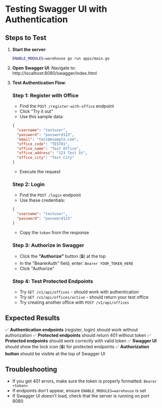 # Testing Swagger UI with Authentication

## Steps to Test

1. **Start the server**:
   ```bash
   ENABLE_MODULES=warehouse go run apps/main.go
   ```

2. **Open Swagger UI**:
   Navigate to: http://localhost:8080/swagger/index.html

3. **Test Authentication Flow**:

   ### Step 1: Register with Office
   - Find the `POST /register-with-office` endpoint
   - Click "Try it out"
   - Use this sample data:
   ```json
   {
     "username": "testuser",
     "password": "password123",
     "email": "test@example.com",
     "office_code": "TEST01",
     "office_name": "Test Office",
     "office_address": "123 Test St",
     "office_city": "Test City"
   }
   ```
   - Execute the request

   ### Step 2: Login
   - Find the `POST /login` endpoint
   - Use these credentials:
   ```json
   {
     "username": "testuser",
     "password": "password123"
   }
   ```
   - Copy the `token` from the response

   ### Step 3: Authorize in Swagger
   - Click the **"Authorize"** button (🔒) at the top
   - In the "BearerAuth" field, enter: `Bearer YOUR_TOKEN_HERE`
   - Click "Authorize"

   ### Step 4: Test Protected Endpoints
   - Try `GET /v1/api/offices` - should work with authentication
   - Try `GET /v1/api/offices/active` - should return your test office
   - Try creating another office with `POST /v1/api/offices`

## Expected Results

✅ **Authentication endpoints** (register, login) should work without authorization
✅ **Protected endpoints** should return 401 without token
✅ **Protected endpoints** should work correctly with valid token
✅ **Swagger UI** should show the lock icon (🔒) for protected endpoints
✅ **Authorization button** should be visible at the top of Swagger UI

## Troubleshooting

- If you get 401 errors, make sure the token is properly formatted: `Bearer <token>`
- If endpoints don't appear, ensure `ENABLE_MODULES=warehouse` is set
- If Swagger UI doesn't load, check that the server is running on port 8080